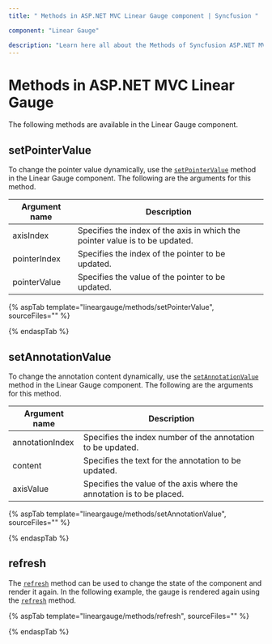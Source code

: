 ```yaml
---
title: " Methods in ASP.NET MVC Linear Gauge component | Syncfusion "

component: "Linear Gauge"

description: "Learn here all about the Methods of Syncfusion ASP.NET MVC Linear Gauge component and more."
---
```

# Methods in ASP.NET MVC Linear Gauge

The following methods are available in the Linear Gauge component.

## setPointerValue

To change the pointer value dynamically, use the [`setPointerValue`](https://ej2.syncfusion.com/documentation/api/linear-gauge#setpointervalue) method in the Linear Gauge component. The following are the arguments for this method.

|   Argument name      |   Description                            |
|----------------------| -----------------------------------------|
|     axisIndex        |    Specifies the index of the axis in which the pointer value is to be updated.|
|     pointerIndex     |    Specifies the index of the pointer to be updated.           |
|     pointerValue     |    Specifies the value of the pointer to be updated.           |

{% aspTab template="lineargauge/methods/setPointerValue", sourceFiles="" %}

{% endaspTab %}

## setAnnotationValue

To change the annotation content dynamically, use the [`setAnnotationValue`](https://ej2.syncfusion.com/documentation/api/linear-gauge#setannotationvalue) method in the Linear Gauge component. The following are the arguments for this method.

|   Argument name      |   Description                            |
|----------------------| -----------------------------------------|
|     annotationIndex  |    Specifies the index number of the annotation to be updated. |
|     content          |    Specifies the text for the annotation to be updated.        |
|     axisValue        |    Specifies the value of the axis where the annotation is to be placed.|

{% aspTab template="lineargauge/methods/setAnnotationValue", sourceFiles="" %}

{% endaspTab %}

## refresh

The [`refresh`](https://ej2.syncfusion.com/documentation/api/linear-gauge#refresh) method can be used to change the state of the component and render it again. In the following example, the gauge is rendered again using the [`refresh`](https://ej2.syncfusion.com/documentation/api/linear-gauge#refresh) method.

{% aspTab template="lineargauge/methods/refresh", sourceFiles="" %}

{% endaspTab %}
